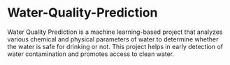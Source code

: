 # Water-Quality-Prediction
Water Quality Prediction is a machine learning-based project that analyzes various chemical and physical parameters of water to determine whether the water is safe for drinking or not. This project helps in early detection of water contamination and promotes access to clean water.
